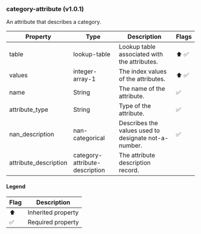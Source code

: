 ### category-attribute (v1.0.1)
An attribute that describes a category.

| Property | Type | Description | Flags |
|---|---|---|---|
| table | lookup-table | Lookup table associated with the attributes. | ⬆️ ✅ |
| values | integer-array-1 | The index values of the attributes. | ⬆️ ✅ |
| name | String | The name of the attribute. | ✅ |
| attribute_type | String | Type of the attribute. | ✅ |
| nan_description | nan-categorical | Describes the values used to designate not-a-number. | ✅ |
| attribute_description | category-attribute-description | The attribute description record. |  |


#### Legend

| Flag | Description |
| --- | --- |
| ⬆️ | Inherited property |
| ✅ | Required property |

